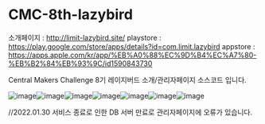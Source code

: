 # CMC-8th-lazybird

소개페이지 : http://limit-lazybird.site/
playstore : https://play.google.com/store/apps/details?id=com.limit.lazybird
appstore : https://apps.apple.com/kr/app/%EB%A0%88%EC%9D%B4%EC%A7%80-%EB%B2%84%EB%93%9C/id1590843730



Central Makers Challenge 8기 레이지버드 소개/관리자페이지 소스코드 입니다.

![image](https://user-images.githubusercontent.com/53138682/158530306-eca27a53-94c8-4130-b596-1567ade396f2.png)![image](https://user-images.githubusercontent.com/53138682/158530316-64afef0d-5503-42de-9645-3eef421c9758.png)![image](https://user-images.githubusercontent.com/53138682/158530332-5c053b5f-41dc-42c9-9d6c-71e7205c7845.png)![image](https://user-images.githubusercontent.com/53138682/158530344-ca22f496-8d12-48a8-8f36-4aa618858d24.png)![image](https://user-images.githubusercontent.com/53138682/158530353-8e51e9ea-425b-4bbf-9404-b9841037d75d.png)![image](https://user-images.githubusercontent.com/53138682/158530393-294de016-1f53-4d4b-b003-fe219beeefc5.png)![image](https://user-images.githubusercontent.com/53138682/158530399-f20a899c-3aa7-478b-a8d2-6e8e51885e6c.png)







//2022.01.30 서비스 종료로 인한 DB 서버 만료로 관리자페이지에 오류가 있습니다.
